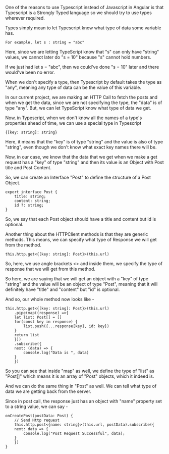 One of the reasons to use Typescript instead of Javascript in Angular is that Typescript is a Strongly Typed language so we should try to use types wherever required.

Types simply mean to let Typescript know what type of data some variable has. 

    For example, let s : string = "abc"

Here, since we are letting TypeScript know that "s" can only have "string" values, we cannot later do "s = 10" because "s" cannot hold numbers. 

If we just had let s = "abc", then we could've done "s = 10" later and there would've been no error.

When we don't specify a type, then Typescript by default takes the type as "any", meaning any type of data can be the value of this variable.

In our current project, we are making an HTTP Call to fetch the posts and when we get the data, since we are not specifying the type, the "data" is of type "any". But, we can let TypeScript know what type of data we get.

Now, in Typescript, when we don't know all the names of a type's properties ahead of time, we can use a special type in Typescript 

    {[key: string]: string}

Here, it means that the "key" is of type "string" and the value is also of type "string", even though we don't know what exact key names there will be.

Now, in our case, we know that the data that we get when we make a get request has a "key" of type "string" and then its value is an Object with Post title and Post Content. 

So, we can create an Interface "Post" to define the structure of a Post Object.

    export interface Post {
        title: string;
        content: string;
        id ?: string;
    }

So, we say that each Post object should have a title and content but id is optional.

Another thing about the HTTPClient methods is that they are generic methods. This means, we can specify what type of Response we will get from the method.

    this.http.get<{[key: string]: Post}>(this.url)

So, here, we use angle brackets <> and inside them, we specify the type of response that we will get from this method.

So here, we are saying that we will get an object with a "key" of type "string" and the value will be an object of type "Post", meaning that it will definitely have "title" and "content" but "id" is optional.

And so, our whole method now looks like -

    this.http.get<{[key: string]: Post}>(this.url)
        .pipe(map((response) =>{
        let list: Post[] = []
        for(const key in response) {
            list.push({...response[key], id: key})
        }
        return list
        }))
        .subscribe({
        next: (data) => {
            console.log("Data is ", data)
        }
        })

So you can see that inside "map" as well, we define the type of "list" as "Post[]" which means it is an array of "Post" objects, which it indeed is.

And we can do the same thing in "Post" as well. We can tell what type of data we are getting back from the server.

Since in post call, the response just has an object with "name" property set to a string value, we can say -

    onCreatePost(postData: Post) {
        // Send Http request
        this.http.post<{name: string}>(this.url, postData).subscribe({
        next: data => {
            console.log("Post Request Successful", data);
        }
        })
    }
